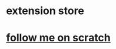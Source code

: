 # extension store
# <a href="https://scratch.mit.edu/users/f_account/">follow me on scratch</a>
# <style>.box { min-height: 200px; width: 50vw; margin: 100px auto; border-radius: 5px; background: white; }</style>
